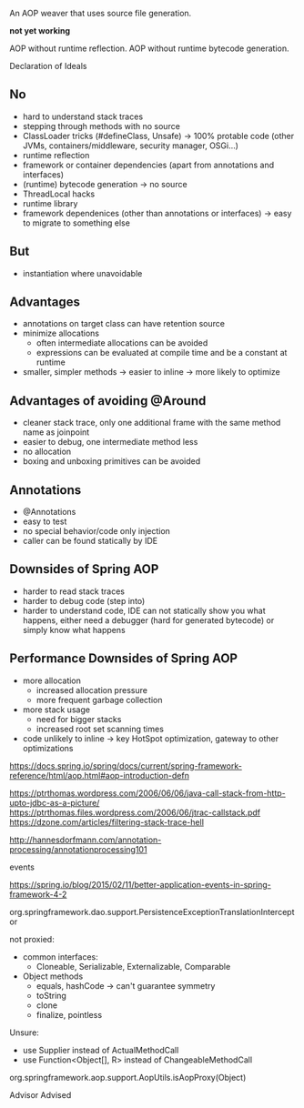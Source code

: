 An AOP weaver that uses source file generation.

**not yet working**

AOP without runtime reflection.
AOP without runtime bytecode generation.

Declaration of Ideals

No
--
- hard to understand stack traces
- stepping through methods with no source
- ClassLoader tricks (#defineClass, Unsafe)  → 100% protable code (other JVMs, containers/middleware, security manager, OSGi…)
- runtime reflection
- framework or container dependencies (apart from annotations and interfaces)
- (runtime) bytecode generation → no source
- ThreadLocal hacks
- runtime library
- framework dependenices (other than annotations or interfaces) → easy to migrate to something else

But
---
- instantiation where unavoidable

Advantages
----------
- annotations on target class can have retention source
- minimize allocations
  - often intermediate allocations can be avoided
  - expressions can be evaluated at compile time and be a constant at runtime
- smaller, simpler methods → easier to inline → more likely to optimize

Advantages of avoiding @Around
-------------------------------
- cleaner stack trace, only one additional frame with the same method name as joinpoint
- easier to debug, one intermediate method less
- no allocation
- boxing and unboxing primitives can be avoided

Annotations
-----------
- @Annotations
- easy to test
- no special behavior/code only injection
- caller can be found statically by IDE

Downsides of Spring AOP
-----------------------
- harder to read stack traces
- harder to debug code (step into)
- harder to understand code, IDE can not statically show you what happens, either need a debugger (hard for generated bytecode) or simply know what happens

Performance Downsides of Spring AOP
-----------------------------------
- more allocation
  - increased allocation pressure
  - more frequent garbage collection
- more stack usage
  - need for bigger stacks
  - increased root set scanning times
- code unlikely to inline → key HotSpot optimization, gateway to other optimizations



https://docs.spring.io/spring/docs/current/spring-framework-reference/html/aop.html#aop-introduction-defn

https://ptrthomas.wordpress.com/2006/06/06/java-call-stack-from-http-upto-jdbc-as-a-picture/
https://ptrthomas.files.wordpress.com/2006/06/jtrac-callstack.pdf
https://dzone.com/articles/filtering-stack-trace-hell

http://hannesdorfmann.com/annotation-processing/annotationprocessing101

events

https://spring.io/blog/2015/02/11/better-application-events-in-spring-framework-4-2

org.springframework.dao.support.PersistenceExceptionTranslationInterceptor

not proxied:
- common interfaces:
  - Cloneable, Serializable, Externalizable, Comparable
- Object methods
  - equals, hashCode → can't guarantee symmetry
  - toString
  - clone
  - finalize, pointless

Unsure:
- use Supplier instead of ActualMethodCall
- use Function<Object[], R> instead of ChangeableMethodCall

org.springframework.aop.support.AopUtils.isAopProxy(Object)

Advisor
Advised

